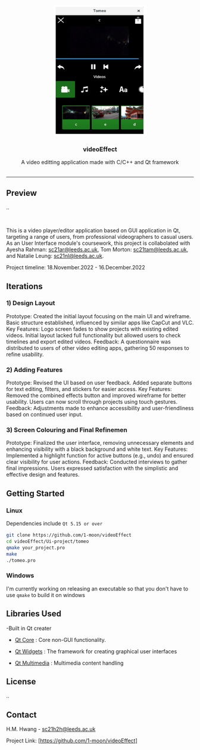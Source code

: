 <!-- PROJECT LOGO -->
<br />
<p align="center">
  <a href="https://github.com/1-moon/videoEffect">
    <img src="https://github.com/1-moon/videoEffect/blob/main/Ui-project/outcome.PNG" alt="outcome" width="250" height="350">
  </a>

  <h3 align="center">videoEffect</h3>

  <p align="center">
    A video editting application made with C/C++ and Qt framework  
    <br />
    <br />
  </p>
</p>

<hr>

<!-- ABOUT THE PROJECT -->

## Preview

..

<br>

This is a video player/editor application based on GUI application in Qt, targeting a range of users, from professional videographers to casual users.
As an User Interface module's coursework, this project is collabolated with Ayesha Rahman: sc21ar@leeds.ac.uk, Tom Morton: sc21tam@leeds.ac.uk, and Natalie Leung: sc21nl@leeds.ac.uk.

Project timeline: 18.November.2022 - 16.December.2022

## Iterations

### 1) Design Layout

Prototype: Created the initial layout focusing on the main UI and wireframe. Basic structure established, influenced by similar apps like CapCut and VLC.
Key Features: Logo screen fades to show projects with existing edited videos. Initial layout lacked full functionality but allowed users to check timelines and export edited videos.
Feedback: A questionnaire was distributed to users of other video editing apps, gathering 50 responses to refine usability.

### 2) Adding Features

Prototype: Revised the UI based on user feedback. Added separate buttons for text editing, filters, and stickers for easier access.
Key Features: Removed the combined effects button and improved wireframe for better usability. Users can now scroll through projects using touch gestures.
Feedback: Adjustments made to enhance accessibility and user-friendliness based on continued user input.

### 3) Screen Colouring and Final Refinemen

Prototype: Finalized the user interface, removing unnecessary elements and enhancing visibility with a black background and white text.
Key Features: Implemented a highlight function for active buttons (e.g., undo) and ensured clear visibility for user actions.
Feedback: Conducted interviews to gather final impressions. Users expressed satisfaction with the simplistic and effective design and features.

## Getting Started

### Linux

Dependencies include `Qt 5.15 or over`

```bash
git clone https://github.com/1-moon/videoEffect
cd videoEffect/Ui-project/tomeo
qmake your_project.pro
make
./tomeo.pro
```

### Windows

I'm currently working on releasing an executable so that you don't have to use `qmake` to build it on windows

## Libraries Used

-Built in Qt creater

- [Qt Core](https://doc.qt.io/qt-5/qtcore-index.html)
  : Core non-GUI functionality.

- [Qt Widgets](https://doc.qt.io/qt-5/qtwidgets-index.html)
  : The framework for creating graphical user interfaces

- [Qt Multimedia](https://doc.qt.io/qt-5/qtmultimedia-index.html)
  : Multimedia content handling

<!-- LICENSE -->

## License

..

<!-- CONTACT -->

## Contact

H.M. Hwang - sc21h2h@leeds.ac.uk

Project Link: [https://github.com/1-moon/videoEffect]
